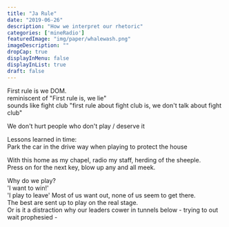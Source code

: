 ```yaml
---
title: "Ja Rule"
date: "2019-06-26"
description: "How we interpret our rhetoric"
categories: ['mineRadio']
featuredImage: "img/paper/whalewash.png"
imageDescription: ""
dropCap: true
displayInMenu: false
displayInList: true
draft: false
---
```


First rule is we DOM.  
reminiscent of "First rule is, we lie"  
sounds like fight club "first rule about fight club is, we don't talk about fight club"  

We don't hurt people who don't play / deserve it  


Lessons learned in time:  
Park the car in the drive way when playing to protect the house  

With this home as my chapel, radio my staff, herding of the sheeple.  
Press on for the next key, blow up any and all meek.  


Why do we play?  
'I want to win!'  
'I play to leave'
Most of us want out, none of us seem to get there.  
The best are sent up to play on the real stage.  
Or is it a distraction why our leaders cower in tunnels below - trying to out wait prophesied -